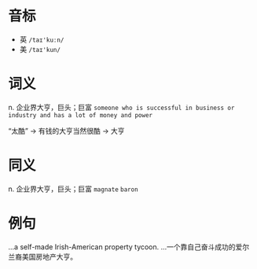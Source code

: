 # 音标

- 英 `/taɪ'kuːn/`
- 美 `/taɪ'kun/`

# 词义

n. 企业界大亨，巨头；巨富
`someone who is successful in business or industry and has a lot of money and power`



“太酷” → 有钱的大亨当然很酷 → 大亨

# 同义

n. 企业界大亨，巨头；巨富
`magnate` `baron`

# 例句

...a self-made Irish-American property tycoon.
…一个靠自己奋斗成功的爱尔兰裔美国房地产大亨。


